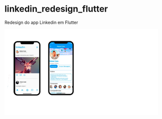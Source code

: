 # linkedin_redesign_flutter
 Redesign do app Linkedin em Flutter
 
 ![](linkedin_flutter/assets/imagens/linkedin_screen.png)
